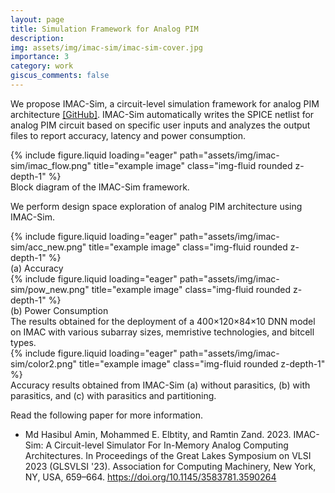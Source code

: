 ```yaml
---
layout: page
title: Simulation Framework for Analog PIM
description:
img: assets/img/imac-sim/imac-sim-cover.jpg
importance: 3
category: work
giscus_comments: false
---
```


We propose IMAC-Sim, a circuit-level simulation framework for analog PIM architecture [[GitHub]](https://github.com/iCAS-Lab/IMAC-Sim).
IMAC-Sim automatically writes the SPICE netlist for analog PIM circuit based on specific user inputs and analyzes the output files to report accuracy, latency and power consumption.

<div class="row justify-content-center">
    <div class="col-sm-8 mt-3 mt-md-0">
        {% include figure.liquid loading="eager" path="assets/img/imac-sim/imac_flow.png" title="example image" class="img-fluid rounded z-depth-1" %}
    </div>
</div>
<div class="caption">
    Block diagram of the IMAC-Sim framework.
</div>

We perform design space exploration of analog PIM architecture using IMAC-Sim.

<div class="row">
    <div class="col-sm mt-3 mt-md-0">
        {% include figure.liquid loading="eager" path="assets/img/imac-sim/acc_new.png" title="example image" class="img-fluid rounded z-depth-1" %}
        <div class="caption">
            (a) Accuracy
        </div>
    </div>
    <div class="col-sm mt-3 mt-md-0">
        {% include figure.liquid loading="eager" path="assets/img/imac-sim/pow_new.png" title="example image" class="img-fluid rounded z-depth-1" %}
        <div class="caption">
            (b) Power Consumption
        </div>
    </div>
</div>
<div class="caption">
     The results obtained for the deployment of a 400×120×84×10 DNN model on IMAC with various subarray sizes, memristive technologies, and bitcell types.
</div>

<div class="row justify-content-center">
    <div class="col-sm-12 mt-3 mt-md-0">
        {% include figure.liquid loading="eager" path="assets/img/imac-sim/color2.png" title="example image" class="img-fluid rounded z-depth-1" %}
    </div>
</div>
<div class="caption">
    Accuracy results obtained from IMAC-Sim (a) without parasitics, (b) with parasitics, and (c) with parasitics and partitioning.
</div>

Read the following paper for more information.

- Md Hasibul Amin, Mohammed E. Elbtity, and Ramtin Zand. 2023. IMAC-Sim: A Circuit-level Simulator For In-Memory Analog Computing Architectures. In Proceedings of the Great Lakes Symposium on VLSI 2023 (GLSVLSI '23). Association for Computing Machinery, New York, NY, USA, 659–664. https://doi.org/10.1145/3583781.3590264
